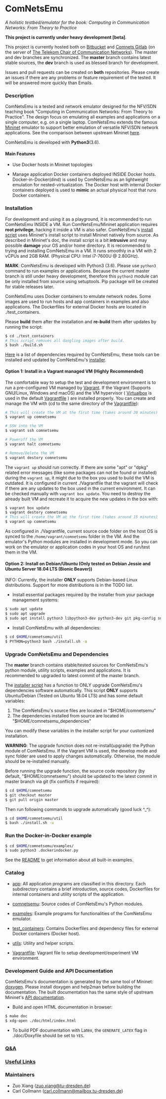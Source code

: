 ComNetsEmu
==========
*A holistic testbed/emulator for the book: Computing in Communication Networks: From Theory to Practice*


**This project is currently under heavy development [beta]**.

This project is currently hosted both on [Bitbucket](https://bitbucket.org/comnets/comnetsemu/src/master/) and [Comnets
Gitlab](https://git.comnets.net/book/comnetsemu) (on the server of [The Telekom Chair of Communication
Networks](https://cn.ifn.et.tu-dresden.de/)).  The master and dev branches are synchronized. The **master** branch
contains latest stable sources, the **dev** branch is used as blessed branch for development.

Issues and pull requests can be created on **both** repositories. Please create an issues if there are any problems or
feature requirement of the tested. It will be answered more quickly than Emails.

### Description

ComNetsEmu is a tested and network emulator designed for the NFV/SDN teaching book "Computing in Communication Networks:
From Theory to Practice".  The design focus on emulating all examples and applications on a single computer, e.g. on a
single laptop. ComNetsEmu extends the famous [Mininet](http://mininet.org/) emulator to support better emulation of
versatile NFV/SDN network applications. See the comparison between upstream Mininet [here](./doc/comparison.md).

ComNetsEmu is developed with **Python3**(3.6).

#### Main Features

- Use Docker hosts in Mininet topologies

- Manage application Docker containers deployed INSIDE Docker hosts. Docker-in-Docker(dind) is used by ComNetsEmu as an
    lightweight emulation for nested-virtualization. The Docker host with internal Docker containers deployed is used to
    **mimic** an actual physical host that runs Docker containers.

### Installation

For development and using it as a playground, it is recommended to run ComNetsEmu INSIDE a VM. Run ComNetsEmu/Mininet
application requires **root privilege**, hacking it inside a VM is also safer. ComNetsEmu's [install
script](./util/install.sh) uses Mininet's install script to install Mininet natively from source. As described in
Mininet's doc, the install script is a bit **intrusive** and may possible **damage** your OS and/or home directory. It
is recommended to trying and installing ComNetsEmu in a VM. It runs smoothly in a VM with 2 vCPUs and 2GB RAM. (Physical
CPU: Intel i7-7600U @ 2.80GHz).

**MARK**: ComNetsEmu is developed with Python3 (3.6). Please use `python3` command to run examples or applications.
Because the current master branch is still under heavy development, therefore this `python3` module can be only
installed from source using setuptools. Pip package will be created for stable releases later.

ComNetsEmu uses Docker containers to emulate network nodes. Some images are used to run hosts and app containers in
examples and also applications. The Dockerfiles for external Docker hosts are located in ./test_containers.

Please **build** them after the installation and **re-build** them after updates by running the script:

```bash
$ cd ./test_containers
# This script removes all dangling images after build.
$ bash ./build.sh
```

[Here](./doc/dependencies) is a list of dependencies required by ComNetsEmu, these tools can be installed and updated by
ComNetsEmu's [installer](./util/install.sh).

#### Option 1: Install in a Vagrant managed VM (Highly Recommended)

The comfortable way to setup the test and development environment is to run a pre-configured VM managed by
[Vagrant](https://www.vagrantup.com/). If the Vagrant (Supports GNU/Linux, Windows and macOS) and the VM hypervisor (
[Virtualbox](https://www.virtualbox.org/wiki/Downloads) is used in the default [Vagrantfile](./Vagrantfile) ) are
installed properly. You can create and manage the VM with (cd to the same directory of the
[Vagrantfile](./Vagrantfile)):

```bash
# This will create the VM at the first time (takes around 20 minutes)
$ vagrant up comnetsemu

# SSH into the VM
$ vagrant ssh comnetsemu

# Poweroff the VM
$ vagrant halt comnetsemu

# Remove/Delete the VM
$ vagrant destory comnetsemu
```

The `vagrant up` should run correctly. If there are some "apt" or "dpkg" related error messages (like some packages can
not be found or installed) during the `vagrant up`, it might due to the box you used to build the VM is outdated. It is
configured in current ./Vagrantfile that the vagrant will check if there are any updates to the box used in the current
environment.  It can be checked manually with `vagrant box update`. You need to destroy the already built VM and
recreate it to acquire the new updates in the box with:

```bash
$ vagrant box update
$ vagrant destory comnetsemu
# This will create the VM at the first time (takes around 15 minutes)
$ vagrant up comnetsemu
```

As configured in ./Vagrantfile, current source code folder on the host OS is synced to the `/home/vagrant/comnetsemu`
folder in the VM. And the emulator's Python modules are installed in development mode. So you can work on the emulator
or application codes in your host OS and run/test them in the VM.

#### Option 2: Install on Debian/Ubuntu (Only tested on Debian Jessie and Ubuntu Server 18.04 LTS (Bionic Beaver))

INFO: Currently, the installer **ONLY** supports Debian-based Linux distributions. Support for more distributions is in
the TODO list.

- Install essential packages required by the installer from your package management systems:

```bash
$ sudo apt update
$ sudo apt upgrade
$ sudo apt install python3 libpython3-dev python3-dev git pkg-config sudo make python3-pip
```

- Install ComNetsEmu with all dependencies:

```bash
$ cd $HOME/comnetsemu/util
$ PYTHON=python3 bash ./install.sh -a
```

### Upgrade ComNetsEmu and Dependencies

The **master** branch contains stable/tested sources for ComNetsEmu's python module, utility scripts, examples and
applications. It is recommended to upgraded to latest commit of the master branch.

The [installer script](./util/install.sh) has a function to ONLY upgrade ComNetsEmu's dependencies software
automatically. This script **ONLY** supports Ubuntu/Debian (Tested on Ubuntu 18.04 LTS) and has some default variables:

1. The ComNetsEmu's source files are located in "$HOME/comnetsemu"
2. The dependencies installed from source are located in "$HOME/comnetsemu_dependencies"

You can modify these variables in the installer script for your customized installation.

**WARNING**: The upgrade function does not re-install(upgrade) the Python module of ComNetsEmu. If the Vagrant VM is
used, the develop mode and sync folder are used to apply changes automatically. Otherwise, the module should be
re-installed manually.

Before running the upgrade function, the source code repository (by default, "$HOME/comnetsemu") should be updated to the latest
commit in master branch via git (fix conflicts if required):

```bash
$ cd $HOME/comnetsemu
$ git checkout master
$ git pull origin master
```

Then run following commands to upgrade automatically (good luck ^_^):

```bash
$ cd $HOME/comnetsemu/util
$ bash ./install.sh -u
```

### Run the Docker-in-Docker example

```bash
$ cd $HOME/comnetsemu/examples/
$ sudo python3 .dockerindocker.py
```

See the [README](./examples/README.md) to get information about all built-in examples.

### Catalog

- [app](./app/): All application programs are classified in this directory. Each subdirectory contains a brief
    introduction, source codes, Dockerfiles for internal containers and utility scripts of the application.

- [comnetsemu](./comnetsemu/): Source codes of ComNetsEmu's Python modules.

- [examples](./examples/): Example programs for functionalities of the ComNetsEmu emulator.

- [test_containers](./test_containers/): Contains Dockerfiles and dependency files for external Docker containers (Docker host).

- [utils](./util/): Utility and helper scripts.

- [Vagrantfile](./Vagrantfile): Vagrant file to setup development/experiment VM environment.

### Development Guide and API Documentation

ComNetsEmu's documentation is generated by the same tool of Mininet: [doxygen](http://www.doxygen.nl/). Please install
doxygen and help2man before building the documentation. The built documentation has the same style of upstream Mininet's
[API documentation](http://mininet.org/api/hierarchy.html).

- Build and open HTML documentation in browser:

```bash
$ make doc
$ xdg-open ./doc/html/index.html
```

- To build PDF documentation with Latex, the `GENERATE_LATEX` flag in ./doc/Doxyfile should be set to `YES`.

### [Q&A](./doc/q_and_a.md)

### [Useful Links](./doc/ref_links.md)

### Maintainers

- Zuo Xiang (zuo.xiang@tu-dresden.de)
- Carl Collmann (carl.collmann@mailbox.tu-dresden.de)
